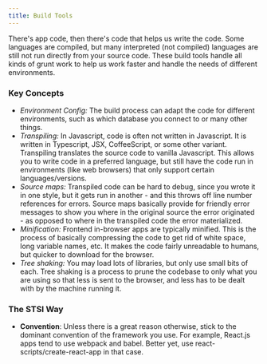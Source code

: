 ```yaml
---
title: Build Tools
---
```


There's app code, then there's code that helps us write the code. Some languages are compiled, but many interpreted (not compiled) languages are still not run directly from your source code. These build tools handle all kinds of grunt work to help us work faster and handle the needs of different environments. 

### Key Concepts

 * _Environment Config:_ The build process can adapt the code for different environments, such as which database you connect to or many other things.
 * _Transpiling:_ In Javascript, code is often not written in Javascript. It is written in Typescript, JSX, CoffeeScript, or some other variant. Transpiling translates the source code to vanilla Javascript. This allows you to write code in a preferred language, but still have the code run in environments (like web browsers) that only support certain languages/versions.
 * _Source maps:_ Transpiled code can be hard to debug, since you wrote it in one style, but it gets run in another - and this throws off line number references for errors. Source maps basically provide for friendly error messages to show you where in the original source the error originated - as opposed to where in the transpiled code the error materialized. 
 * _Minification:_ Frontend in-browser apps are typically minified. This is the process of basically compressing the code to get rid of white space, long variable names, etc. It makes the code fairly unreadable to humans, but quicker to download for the browser. 
 * _Tree shaking:_ You may load lots of libraries, but only use small bits of each. Tree shaking is a process to prune the codebase to only what you are using so that less is sent to the browser, and less has to be dealt with by the machine running it. 


### The STSI Way

 * __Convention__: Unless there is a great reason otherwise, stick to the dominant convention of the framework you use. For example, React.js apps tend to use webpack and babel. Better yet, use react-scripts/create-react-app in that case.
 
